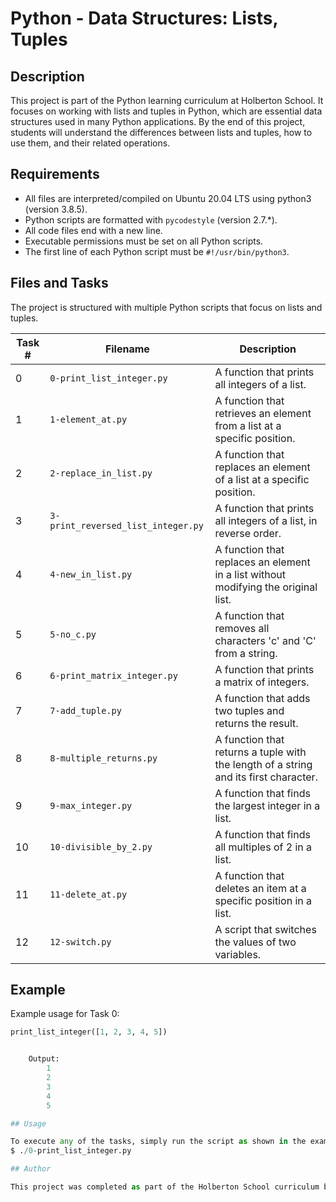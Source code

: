 # Python - Data Structures: Lists, Tuples

## Description

This project is part of the Python learning curriculum at Holberton School. It focuses on working with lists and tuples in Python, which are essential data structures used in many Python applications. By the end of this project, students will understand the differences between lists and tuples, how to use them, and their related operations.

## Requirements

- All files are interpreted/compiled on Ubuntu 20.04 LTS using python3 (version 3.8.5).
- Python scripts are formatted with `pycodestyle` (version 2.7.*).
- All code files end with a new line.
- Executable permissions must be set on all Python scripts.
- The first line of each Python script must be `#!/usr/bin/python3`.

## Files and Tasks

The project is structured with multiple Python scripts that focus on lists and tuples.

| Task # | Filename                     | Description                                                                                        |
|--------|-------------------------------|----------------------------------------------------------------------------------------------------|
| 0      | `0-print_list_integer.py`     | A function that prints all integers of a list.                                                     |
| 1      | `1-element_at.py`             | A function that retrieves an element from a list at a specific position.                            |
| 2      | `2-replace_in_list.py`        | A function that replaces an element of a list at a specific position.                               |
| 3      | `3-print_reversed_list_integer.py` | A function that prints all integers of a list, in reverse order.                                |
| 4      | `4-new_in_list.py`            | A function that replaces an element in a list without modifying the original list.                  |
| 5      | `5-no_c.py`                   | A function that removes all characters 'c' and 'C' from a string.                                   |
| 6      | `6-print_matrix_integer.py`   | A function that prints a matrix of integers.                                                        |
| 7      | `7-add_tuple.py`              | A function that adds two tuples and returns the result.                                             |
| 8      | `8-multiple_returns.py`       | A function that returns a tuple with the length of a string and its first character.                |
| 9      | `9-max_integer.py`            | A function that finds the largest integer in a list.                                                |
| 10     | `10-divisible_by_2.py`        | A function that finds all multiples of 2 in a list.                                                 |
| 11     | `11-delete_at.py`             | A function that deletes an item at a specific position in a list.                                   |
| 12     | `12-switch.py`                | A script that switches the values of two variables.                                                 |

## Example

Example usage for Task 0:
```python
print_list_integer([1, 2, 3, 4, 5])


	Output:
		1
		2
		3
		4
		5

## Usage

To execute any of the tasks, simply run the script as shown in the examples below:
$ ./0-print_list_integer.py

## Author

This project was completed as part of the Holberton School curriculum by "Jean-Paul Dijeont."
